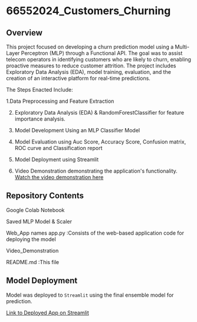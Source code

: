 # 66552024_Customers_Churning

## Overview
This project focused on developing a churn prediction model using a Multi-Layer Perceptron (MLP) through a Functional API. The goal was to assist telecom operators in identifying customers who are likely to churn, enabling proactive measures to reduce customer attrition. The project includes Exploratory Data Analysis (EDA), model training, evaluation, and the creation of an interactive platform for real-time predictions.

The Steps Enacted Include:

1.Data Preprocessing and Feature Extraction

2. Exploratory Data Analysis (EDA) & RandomForestClassifier for feature importance analysis.

3. Model Development Using an MLP Classifier Model
   
4. Model Evaluation using Auc Score, Accuracy Score, Confusion matrix, ROC curve and Classification report
   
5. Model Deployment using Streamlit
   
6. Video Demonstration demonstrating the application's functionality.  [Watch the video demonstration here]( https://youtu.be/tdAbltkSag8 )



## Repository Contents

Google Colab Notebook

Saved MLP Model & Scaler

Web_App names app.py :Consists of the web-based application code for deploying the model

Video_Demonstration

README.md :This file



## Model Deployment
Model was deployed to `Streamlit` using the final ensemble model for prediction.


[Link to Deployed App on Streamlit](https://66552024customerschurning-aiassignment3.streamlit.app/)
